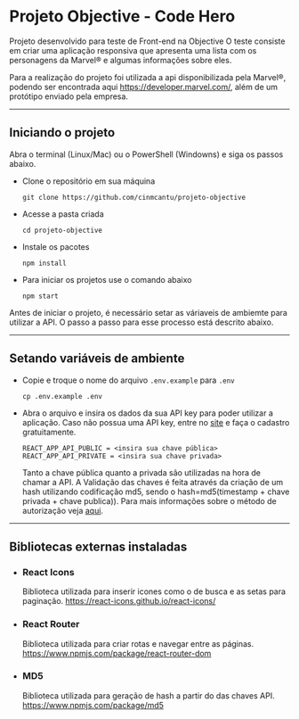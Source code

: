 # Projeto Objective - Code Hero

Projeto desenvolvido para teste de Front-end na Objective
O teste consiste em criar uma aplicação responsiva que apresenta uma lista com os personagens da Marvel® e algumas informações sobre eles.

Para a realização do projeto foi utilizada a api disponibilizada pela Marvel®, podendo ser encontrada aqui <https://developer.marvel.com/>, além de um protótipo enviado pela empresa.

---

## Iniciando o projeto
Abra o terminal (Linux/Mac) ou o PowerShell (Windowns) e siga os passos abaixo.
* Clone o repositório em sua máquina

    `git clone https://github.com/cinmcantu/projeto-objective`

* Acesse a pasta criada 

    `cd projeto-objective`

* Instale os pacotes

    `npm install`

* Para iniciar os projetos use o comando abaixo

    `npm start`

Antes de iniciar o projeto, é necessário setar as váriaveis de ambiemte para utilizar a API. O passo a passo para esse processo está descrito abaixo.

---

## Setando variáveis de ambiente

* Copie e troque o nome do arquivo `.env.example` para `.env`

    `cp .env.example .env`

* Abra o arquivo e insira os dados da sua API key para poder utilizar a aplicação. Caso não possua uma API key, entre no [site](https://developer.marvel.com/) e faça o cadastro gratuitamente. 
    ~~~
    REACT_APP_API_PUBLIC = <insira sua chave pública>
    REACT_APP_API_PRIVATE = <insira sua chave privada>
    ~~~
    Tanto a chave pública quanto a privada são utilizadas na hora de chamar a API. A Validação das chaves é feita através da criação de um hash utilizando codificação md5, sendo o hash=md5(timestamp + chave privada + chave publica)).
    Para mais informações sobre o método de autorização veja [aqui](https://developer.marvel.com/documentation/authorization).


---

## Bibliotecas externas instaladas

* ### React Icons
    Biblioteca utilizada para inserir icones como o de busca e as setas para paginação. <https://react-icons.github.io/react-icons/>

* ### React Router
    Biblioteca utilizada para criar rotas e navegar entre as páginas. <https://www.npmjs.com/package/react-router-dom>

* ### MD5
    Biblioteca utilizada para geração de hash a partir do das chaves API. <https://www.npmjs.com/package/md5>
